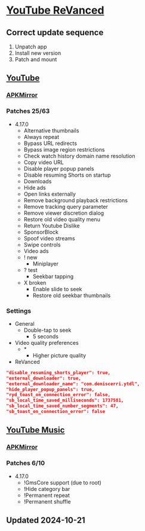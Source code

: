 # [YouTube ReVanced](./README.md)

## Correct update sequence

1. Unpatch app
2. Install new version
3. Patch and mount

## [YouTube](https://revanced.app/patches?pkg=com.google.android.youtube)

### [APKMirror](https://www.apkmirror.com/apk/google-inc/youtube/youtube-19.17.42-release/#downloads:~:text=Android%208.0%2B-,nodpi,-All%20Releases)

### Patches 25/63

- 4.17.0
  - Alternative thumbnails
  - Always repeat
  - Bypass URL redirects
  - Bypass image region restrictions
  - Check watch history domain name resolution
  - Copy video URL
  - Disable player popup panels
  - Disable resuming Shorts on startup
  - Downloads
  - Hide ads
  - Open links externally
  - Remove background playback restrictions
  - Remove tracking query parameter
  - Remove viewer discretion dialog
  - Restore old video quality menu
  - Return Youtube Dislike
  - SponsorBlock
  - Spoof video streams
  - Swipe controls
  - Video ads
  - ! new
    - Miniplayer
  - ? test
    - Seekbar tapping
  - X broken
    - Enable slide to seek
    - Restore old seekbar thumbnails

### Settings

- General
  - Double-tap to seek
    - 5 seconds
- Video quality preferences
  - \*
    - Higher picture quality
- ReVanced

```json
"disable_resuming_shorts_player": true,
"external_downloader": true,
"external_downloader_name": "com.deniscerri.ytdl",
"hide_player_popup_panels": true,
"ryd_toast_on_connection_error": false,
"sb_local_time_saved_milliseconds": 1737581,
"sb_local_time_saved_number_segments": 47,
"sb_toast_on_connection_error": false
```

## [YouTube Music](https://revanced.app/patches?pkg=com.google.android.apps.youtube.music)

### [APKMirror](https://www.apkmirror.com/apk/google-inc/youtube-music/)

### Patches 6/10

- 4.17.0
  - !GmsCore support (due to root)
  - !Hide category bar
  - !Permanent repeat
  - !Permanent shuffle

## Updated 2024-10-21
